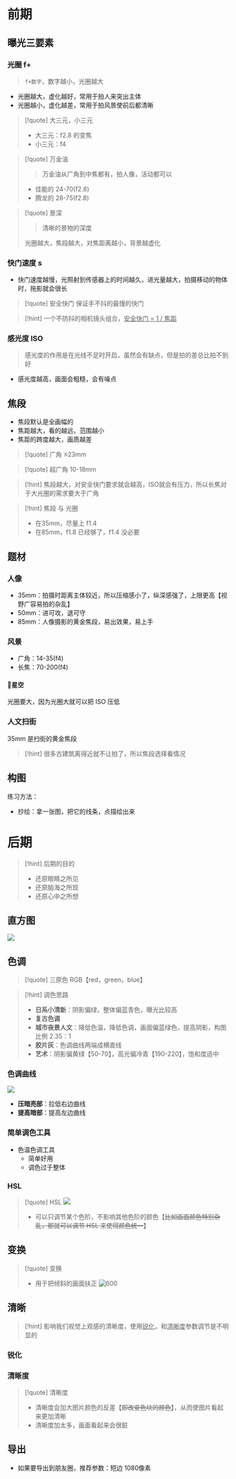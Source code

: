 # 前期
## 曝光三要素
### 光圈 f+
>`f+数字`，数字越小，光圈越大

- 光圈越大，虚化越好，常用于拍人来突出主体
- 光圈越小，虚化越差，常用于拍风景使前后都清晰

>[!quote] 大三元，小三元
>- 大三元：f2.8 的变焦
>- 小三元：f4

>[!quote] 万金油
>>万金油从广角到中焦都有，拍人像，活动都可以
>
>- 佳能的 24-70(f2.8)
>- 腾龙的 28-75(f2.8)

>[!quote] 景深
>>清晰的景物的深度
>
>光圈越大，焦段越大，对焦距离越小，背景越虚化

### 快门速度 s
- 快门速度越慢，光照射到传感器上的时间越久，进光量越大，拍摄移动的物体时，拖影就会很长

>[!quote] 安全快门
>保证手不抖的最慢的快门

>[!hint] 一个不防抖的相机镜头组合，<u>安全快门 = 1 / 焦距</u>

### 感光度 ISO
>感光度的作用是在光线不足时开启，虽然会有缺点，但是拍的差总比拍不到好

- 感光度越高，画面会粗糙，会有噪点

## 焦段
- 焦段默认是全画幅的
- 焦距越大，看的越远，范围越小
- 焦距的跨度越大，画质越差

>[!quote] 广角
>≤23mm

>[!quote] 超广角
>10-18mm

>[!hint] 焦段越大，对安全快门要求就会越高，ISO就会有压力，所以长焦对于大光圈的需求要大于广角

>[!hint] 焦段 与 光圈
>- 在35mm，尽量上 f1.4
>- 在85mm，f1.8 已经够了，f1.4 没必要
## 题材
### 人像
- 35mm：拍摄时距离主体较近，所以压缩感小了，纵深感强了，上限更高【视野广容易拍的杂乱】
- 50mm：进可攻，退可守
- 85mm：人像摄影的黄金焦段，易出效果，易上手

### 风景
- 广角：14-35(f4)
- 长焦：70-200(f4)

#### 🔘星空
光圈要大，因为光圈大就可以把 ISO 压低

### 人文扫街
35mm 是扫街的黄金焦段

>[!hint] 很多古建筑离得近就不让拍了，所以焦段选择看情况

## 构图
练习方法：
- 抄绘：拿一张图，把它的线条，点描绘出来

# 后期
>[!hint] 后期的目的
>- 还原眼睛之所见
>- 还原脑海之所现
>- 还原心中之所想

## 直方图
![](https://obsidian-1307744200.cos.ap-guangzhou.myqcloud.com/%E5%9B%BE%E7%89%87/202406092048600.jpeg)

## 色调
>[!quote] 三原色
>RGB【red，green，blue】

>[!hint] 调色思路
>- **日系小清新**：阴影偏绿，整体偏蓝青色，曝光比较高
>- **复古色调**
>- **城市夜景人文**：降低色温，降低色调，画面偏蓝绿色，提高阴影，构图比例 2.35：1
>- **胶片灰**：色调曲线两端成横直线
>- **艺术**：阴影偏黄绿【50-70】，高光偏冷青【190-220】，饱和度适中

### 色调曲线
![](https://obsidian-1307744200.cos.ap-guangzhou.myqcloud.com/%E5%9B%BE%E7%89%87/202406092052781.jpeg)

- **压暗亮部**：拉低右边曲线
- **提高暗部**：提高左边曲线

### 简单调色工具
- 色温色调工具
	- 简单好用
	- 调色过于整体

### HSL
>[!quote] HSL
>![](https://obsidian-1307744200.cos.ap-guangzhou.myqcloud.com/%E5%9B%BE%E7%89%87/202406092056829.png)
>- 可以只调节某个色阶，不影响其他色阶的颜色【~~比如画面颜色特别杂乱，那就可以调节 HSL 来使得颜色统一~~】

## 变换
>[!quote] 变换 
>- 用于把倾斜的画面扶正
>![600](https://obsidian-1307744200.cos.ap-guangzhou.myqcloud.com/%E5%9B%BE%E7%89%87/202403201552151.png)

## 清晰
>[!hint] 影响我们视觉上观感的清晰度，使用<u>锐化</u>，和<u>清晰度</u>参数调节是不明显的

### 锐化

### 清晰度
>[!quote] 清晰度
>- 清晰度会加大图片颜色的反差【~~即改变色块的颜色~~】，从而使图片看起来更加清晰
>- 清晰度加太多，画面看起来会很脏

## 导出
- 如果要导出到朋友圈，推荐参数：短边 1080像素
















